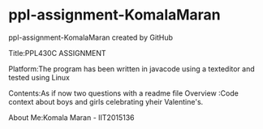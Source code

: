 # ppl-assignment-KomalaMaran
ppl-assignment-KomalaMaran created by GitHub

Title:PPL430C ASSIGNMENT

Platform:The program has been written in javacode using a texteditor and tested using Linux




Contents:As if now two questions with a readme file 
Overview :Code context about boys and girls celebrating yheir Valentine's.

About Me:Komala Maran - IIT2015136
